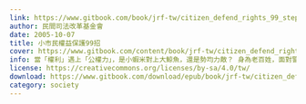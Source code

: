 ```yaml
---
link: https://www.gitbook.com/book/jrf-tw/citizen_defend_rights_99_steps/details
author: 民間司法改革基金會
date: 2005-10-07
title: 小市民權益保護99招
cover: https://www.gitbook.com/content/book/jrf-tw/citizen_defend_rights_99_steps/cover.jpg
info: 當「權利」遇上「公權力」，是小蝦米對上大鯨魚，還是勢均力敵？ 身為老百姓，面對警調機關的權力行使，該如何尋求自保之道？ 本書從警察職權行使、搜索、拘捕、偵訊、審判到執行，一一解答說明刑事案件進行的程序；讓法律從殿堂上走下，成為日常生活中，所有人都可以親近熟習的常識。
license: https://creativecommons.org/licenses/by-sa/4.0/tw/
download: https://www.gitbook.com/download/epub/book/jrf-tw/citizen_defend_rights_99_steps
category: society
---
```

